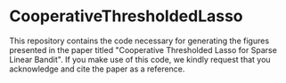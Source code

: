 # CooperativeThresholdedLasso

This repository contains the code necessary for generating the figures presented in the paper titled "Cooperative Thresholded Lasso for Sparse Linear Bandit". 
If you make use of this code, we kindly request that you acknowledge and cite the paper as a reference.

